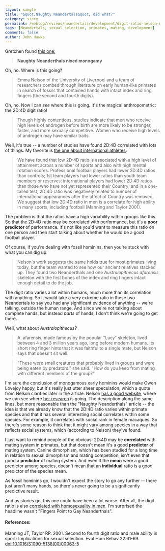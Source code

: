 ```yaml
---
layout: single 
title: "&quot;Naughty Neandertals&quot; did what?" 
category: story
permalink: /weblog/reviews/neandertals/development/digit-ratio-nelson-neandertal-2009.html
tags: [Neandertals, sexual selection, primates, mating, development] 
comments: false 
author: John Hawks 
---
```


Gretchen found <a href="http://www.msnbc.msn.com/id/33002794/ns/technology_and_science-science/">this one:</a> 

<blockquote><b>Naughty Neanderthals nixed monogamy</b></blockquote>

Oh, no. Where is this going? 

<blockquote>Emma Nelson of the University of Liverpool and a team of researchers combed through literature on early human-like primates in search of fossils that contained hands with intact index and ring fingers (the second and fourth digits).</blockquote>

Oh, no. Now I can <i>see</i> where this is going. It's the magical anthropometric: the 2D:4D digit ratio!

<blockquote>Though highly contentious, studies indicate that men who receive high levels of androgen before birth are more likely to be stronger, faster, and more sexually competitive. Women who receive high levels of androgen may have similar traits.</blockquote>

Well, it's true -- a number of studies have found 2D:4D correlated with lots of things. My favorite is <a href="http://dx.doi.org/10.1016/S1090-5138(00)00063-5">the one about international athletes</a>: 

<blockquote>We have found that low 2D:4D ratio is associated with a high level of attainment across a number of sports and also with high mental rotation scores. Professional football players had lower 2D:4D ratios than controls; 1st team players had lower ratios than youth team members or reserves; international players had lower 2D:4D ratios than those who have not yet represented their Country; and in a one-tailed test, 2D:4D ratio was negatively related to number of international appearances after the affect of Country was removed. We suggest that low 2D:4D ratio in men is a correlate for high ability in many sports, including football (Manning and Taylor 2001).</blockquote>

The problem is that the ratios have a high variability within groups like this. So that the 2D:4D ratio may be correlated with performance, but it's a <b>poor predictor</b> of performance. It's not like you'd want to measure this ratio on one person and then start talking about whether he would be a good football player. 

Of course, if you're dealing with fossil hominins, then you're stuck with what you can dig up: 

<blockquote>Nelson's work suggests the same holds true for most primates living today, but the team wanted to see how our ancient relatives stacked up. They found two Neanderthals and one <i>Australopithecus afarensis</i> skeleton with the first bones of the index and ring fingers intact  enough detail to do the job.</blockquote>

The digit ratio varies a lot within humans, much more than its correlation with anything. So it would take a very extreme ratio in these two Neandertals to say you had any significant evidence of anything -- we're talking, outside the human range. And since we're not talking about complete hands, but instead <i>parts</i> of hands, I don't think we're going to get there. 

Well, what about <i>Australopithecus?</i>

<blockquote>A. afarensis, made famous by the popular "Lucy" skeleton, lived between 4 and 3 million years ago, long before modern humans. Its short ring finger hints that it was faithful to a single mate, but Nelson says that doesn't sit well.</blockquote>

<blockquote>"These were small creatures that probably lived in groups and were being eaten by predators." she said. "How do you keep from mating with different members of the group?"</blockquote>

I'm sure the conclusion of monogamous early hominins would make Owen Lovejoy happy, but it's really just utter sheer speculation, which a quote from Nelson clarifies later in the article. Nelson <a href="https://sites.google.com/site/enelson67profile/Home">has a good website</a>, where we can see where <a href="https://sites.google.com/site/enelson67profile/Home/profile/research/current-research">her research</a> is going. The description along the same lines, but more reasonable than the "Naughty Neanderthals" article -- the idea is that we already know that the 2D:4D ratio varies within primate species and that it has several interesting social correlates within some species. For example, it correlates with social rank in female macaques. So there's some reason to think that it might vary among species in a way that reflects social systems, which (according to Nelson) they've found. 

I just want to remind people of the obvious: 2D:4D may be <b>correlated</b> with mating system in primates, but that doesn't mean it's a good <b>predictor</b> of mating system. Canine dimorphism, which has been studied for a long time in relation to sexual dimorphism and mating competition, isn't even that good a <b>predictor</b> of mating system. And even if the <b>mean</b> were a good predictor among species, doesn't mean that an <b>individual</b> ratio is a good predictor of the species mean.

As fossil hominins go, I wouldn't expect the story to go any further -- there just aren't many hands, so there's never going to be a significantly predictive result. 

And as stories go, this one could have been a lot worse. After all, the digit ratio is also <a href="http://dx.doi.org/10.1016/S1090-5138(00)00052-0">correlated with homosexuality in men</a>. I'm surprised the headline wasn't "Fingers Point to Gay Neanderthals". 



<h4>References:</h4>

<p class="cite">Manning JT, Taylor RP. 2001. Second to fourth digit ratio and male ability in sport: Implications for sexual selection. Evol Hum Behav 22:61-69. <a href="http://dx.doi.org/10.1016/S1090-5138(00)00063-5">doi:10.1016/S1090-5138(00)00063-5</a></p>



